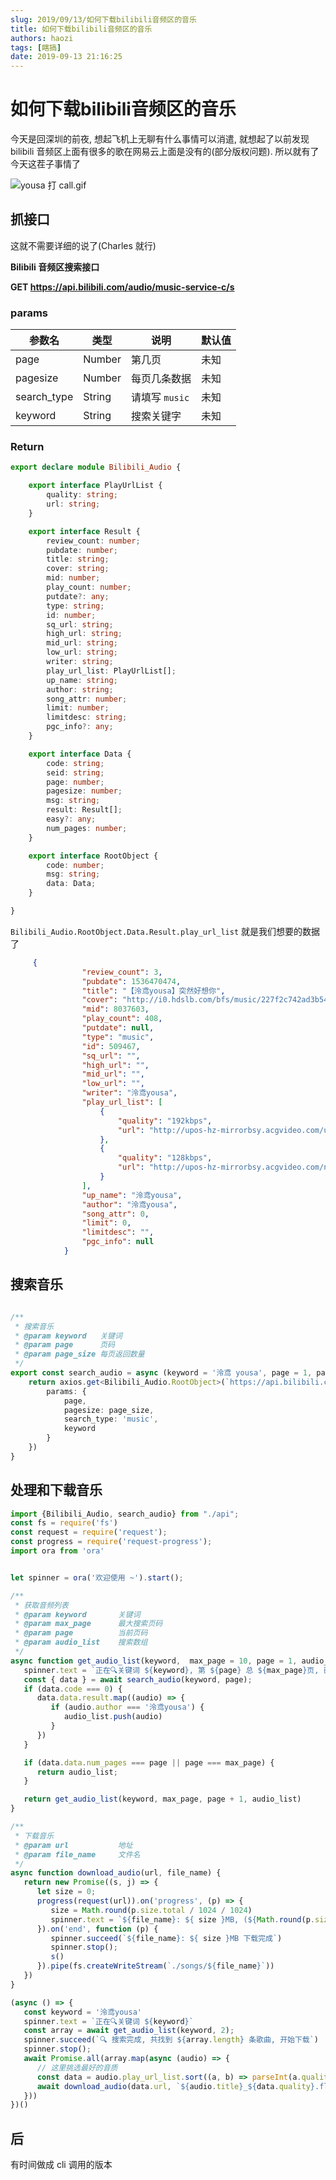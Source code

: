 ```yaml
---
slug: 2019/09/13/如何下载bilibili音频区的音乐
title: 如何下载bilibili音频区的音乐
authors: haozi
tags: [瞎搞]
date: 2019-09-13 21:16:25
---
```




# 如何下载bilibili音频区的音乐

今天是回深圳的前夜, 想起飞机上无聊有什么事情可以消遣, 就想起了以前发现 bilibili 音频区上面有很多的歌在网易云上面是没有的(部分版权问题). 所以就有了今天这茬子事情了


<!--![repo:bilibili_audio_downloader](./如何下载bilibili音频区的音乐/user:haozi23333)-->




![yousa 打 call.gif](/sticker/yousa_da_call.gif)

<!--truncate-->





## 抓接口

这就不需要详细的说了(Charles 就行)

**Bilibili  音频区搜索接口**

**GET https://api.bilibili.com/audio/music-service-c/s**

### params

| 参数名      | 类型   | 说明           | 默认值 |
| ----------- | ------ | -------------- | ------ |
| page        | Number | 第几页         | 未知   |
| pagesize    | Number | 每页几条数据   | 未知   |
| search_type | String | 请填写 `music` | 未知   |
| keyword     | String | 搜索关键字     | 未知   |

### Return

```typescript
export declare module Bilibili_Audio {

    export interface PlayUrlList {
        quality: string;
        url: string;
    }

    export interface Result {
        review_count: number;
        pubdate: number;
        title: string;
        cover: string;
        mid: number;
        play_count: number;
        putdate?: any;
        type: string;
        id: number;
        sq_url: string;
        high_url: string;
        mid_url: string;
        low_url: string;
        writer: string;
        play_url_list: PlayUrlList[];
        up_name: string;
        author: string;
        song_attr: number;
        limit: number;
        limitdesc: string;
        pgc_info?: any;
    }

    export interface Data {
        code: string;
        seid: string;
        page: number;
        pagesize: number;
        msg: string;
        result: Result[];
        easy?: any;
        num_pages: number;
    }

    export interface RootObject {
        code: number;
        msg: string;
        data: Data;
    }

}

```

`Bilibili_Audio.RootObject.Data.Result.play_url_list` 就是我们想要的数据了

```json
     {
                "review_count": 3,
                "pubdate": 1536470474,
                "title": "【泠鸢yousa】突然好想你",
                "cover": "http://i0.hdslb.com/bfs/music/227f2c742ad3b54129b283272a1f4725d8cd22bf.jpg",
                "mid": 8037603,
                "play_count": 408,
                "putdate": null,
                "type": "music",
                "id": 509467,
                "sq_url": "",
                "high_url": "",
                "mid_url": "",
                "low_url": "",
                "writer": "泠鸢yousa",
                "play_url_list": [
                    {
                        "quality": "192kbps",
                        "url": "http://upos-hz-mirrorbsy.acgvideo.com/ugaxcode/i180909wscmxgktvqgq671zashdj35rq-192k.m4a?um_deadline=1568390690&rate=50000&oi=2130706433&um_sign=389fbe70347b58cfe879443c7d61e8e8"
                    },
                    {
                        "quality": "128kbps",
                        "url": "http://upos-hz-mirrorbsy.acgvideo.com/null?um_deadline=1568390690&rate=50000&oi=2130706433&um_sign=da7b23f445b9fc60970aab4ac7fcfe6f"
                    }
                ],
                "up_name": "泠鸢yousa",
                "author": "泠鸢yousa",
                "song_attr": 0,
                "limit": 0,
                "limitdesc": "",
                "pgc_info": null
            }
```



## 搜索音乐

```typescript

/**
 * 搜索音乐
 * @param keyword   关键词
 * @param page      页码
 * @param page_size 每页返回数量
 */
export const search_audio = async (keyword = '泠鸢 yousa', page = 1, page_size = 20) => {
    return axios.get<Bilibili_Audio.RootObject>(`https://api.bilibili.com/audio/music-service-c/s`, {
        params: {
            page,
            pagesize: page_size,
            search_type: 'music',
            keyword
        }
    })
}
```

## 处理和下载音乐
```typescript
import {Bilibili_Audio, search_audio} from "./api";
const fs = require('fs')
const request = require('request');
const progress = require('request-progress');
import ora from 'ora'


let spinner = ora('欢迎使用 ~').start();

/**
 * 获取音频列表
 * @param keyword       关键词
 * @param max_page      最大搜索页码
 * @param page          当前页码
 * @param audio_list    搜索数组
 */
async function get_audio_list(keyword,  max_page = 10, page = 1, audio_list = []): Promise<Bilibili_Audio.Result[]> {
   spinner.text = `正在🔍关键词 ${keyword}, 第 ${page} 总 ${max_page}页, 已找到 ${audio_list.length} 条`
   const { data } = await search_audio(keyword, page);
   if (data.code === 0) {
      data.data.result.map((audio) => {
         if (audio.author === '泠鸢yousa') {
            audio_list.push(audio)
         }
      })
   }

   if (data.data.num_pages === page || page === max_page) {
      return audio_list;
   }

   return get_audio_list(keyword, max_page, page + 1, audio_list)
}

/**
 * 下载音乐
 * @param url           地址
 * @param file_name     文件名
 */
async function download_audio(url, file_name) {
   return new Promise((s, j) => {
      let size = 0;
      progress(request(url)).on('progress', (p) => {
         size = Math.round(p.size.total / 1024 / 1024)
         spinner.text = `${file_name}: ${ size }MB, (${Math.round(p.size.transferred / p.size.total)} %)`
      }).on('end', function (p) {
         spinner.succeed(`${file_name}: ${ size }MB 下载完成`)
         spinner.stop();
         s()
      }).pipe(fs.createWriteStream(`./songs/${file_name}`))
   })
}

(async () => {
   const keyword = '泠鸢yousa'
   spinner.text = `正在🔍关键词 ${keyword}`
   const array = await get_audio_list(keyword, 2);
   spinner.succeed(`🔍 搜索完成, 共找到 ${array.length} 条歌曲, 开始下载`)
   spinner.stop();
   await Promise.all(array.map(async (audio) => {
      // 这里挑选最好的音质
      const data = audio.play_url_list.sort((a, b) => parseInt(a.quality) > parseInt(b.quality) ? 0 : 1).shift();
      await download_audio(data.url, `${audio.title}_${data.quality}.flac`)
   }))
})()

```



## 后

有时间做成 cli 调用的版本
